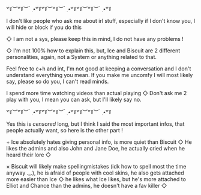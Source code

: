 ꒷꒦︶꒷꒦︶ ๋ ࣭ ⭑꒷꒦꒷꒦︶꒷꒦︶ ๋ ࣭ ⭑꒷꒦꒷꒦︶꒷꒦︶ ๋ ࣭ ⭑꒷꒦

 I don't like people who ask me about irl stuff, especially if I don't know you, I will hide or block if you do this

 ◇  I am not a sys, please keep this in mind, I do not have any problems !

 ◇ I'm not 100% how to explain this, but, Ice and Biscuit are 2 different personalities, again, not a System or anything related to that. 

  Feel free to c+h and int, I'm not good at keeping a conversation and I don't understand everything you mean. If you make me uncomfy I will most likely say, please so do you, I can't read minds.

 I spend more time watching videos than actual playing ◇ Don't ask me 2 play with you, I mean you can ask, but I'll likely say no.

꒷꒦︶꒷꒦︶ ๋ ࣭ ⭑꒷꒦꒷꒦︶꒷꒦︶ ๋ ࣭ ⭑꒷꒦꒷꒦︶꒷꒦︶ ๋ ࣭ ⭑꒷꒦

  Yes this is *censored* long, but I think I said the most important infos, that people actually want, so here is the other part !

 ÷ Ice absolutely hates giving personal info, is more quiet than Biscuit ◇ He likes the admins and also John and Jane Doe, he actually cried when he heard their lore ◇

 × Biscuit will likely make spellingmistakes (idk how to spell most the time anyway ._.), he is afraid of people with cool skins, he also gets attached more easier than Ice ◇ he likes what Ice likes, but he's more attached to Elliot and Chance than the admins, he doesn't have a fav killer ◇
